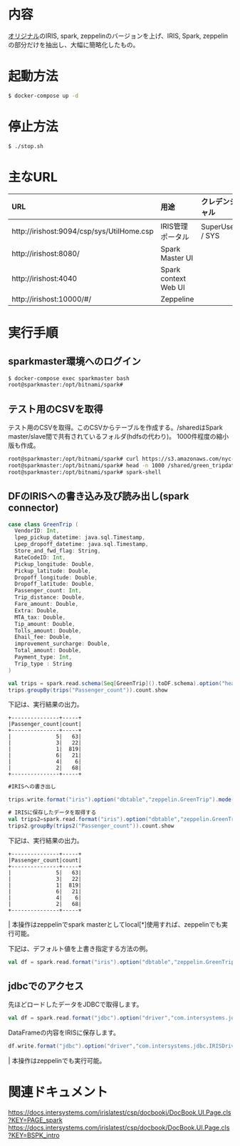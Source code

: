 # 内容
[オリジナル](https://github.com/intersystems-community/irisdemo-demo-readmission.git)のIRIS, spark, zeppelinのバージョンを上げ、IRIS, Spark, zeppelinの部分だけを抽出し、大幅に簡略化したもの。

# 起動方法
```bash
$ docker-compose up -d
```
# 停止方法
```bash
$ ./stop.sh
```

# 主なURL

|URL|用途|クレデンシャル|
|:--|:--|:--|
|http://irishost:9094/csp/sys/UtilHome.csp|IRIS管理ポータル|SuperUser / SYS|
|http://irishost:8080/|Spark Master UI||
|http://irishost:4040|Spark context Web UI||
|http://irishost:10000/#/|Zeppeline||

# 実行手順
## sparkmaster環境へのログイン
```bash
$ docker-compose exec sparkmaster bash
root@sparkmaster:/opt/bitnami/spark#
```
## テスト用のCSVを取得

テスト用のCSVを取得。このCSVからテーブルを作成する。/sharedはSpark master/slave間で共有されているフォルダ(hdfsの代わり)。
1000件程度の縮小版も作成。
```bash
root@sparkmaster:/opt/bitnami/spark# curl https://s3.amazonaws.com/nyc-tlc/trip+data/green_tripdata_2016-01.csv | sed  '/^.$/d' > /shared/green_tripdata_2016-01.csv
root@sparkmaster:/opt/bitnami/spark# head -n 1000 /shared/green_tripdata_2016-01.csv > /shared/green_tripdata_2016-01.min.csv
root@sparkmaster:/opt/bitnami/spark# spark-shell
```

## DFのIRISへの書き込み及び読み出し(spark connector)
```scala
case class GreenTrip (
  VendorID: Int,
  lpep_pickup_datetime: java.sql.Timestamp,
  Lpep_dropoff_datetime: java.sql.Timestamp,
  Store_and_fwd_flag: String,
  RateCodeID: Int,
  Pickup_longitude: Double,
  Pickup_latitude: Double,
  Dropoff_longitude: Double,
  Dropoff_latitude: Double,
  Passenger_count: Int,
  Trip_distance: Double,
  Fare_amount: Double,
  Extra: Double,
  MTA_tax: Double,
  Tip_amount: Double,
  Tolls_amount: Double,
  Ehail_fee: Double,
  improvement_surcharge: Double,
  Total_amount: Double,
  Payment_type: Int,
  Trip_type : String
)

val trips = spark.read.schema(Seq[GreenTrip]().toDF.schema).option("header", "true").csv("file:///shared/green_tripdata_2016-01.min.csv")
trips.groupBy(trips("Passenger_count")).count.show
```
下記は、実行結果の出力。
```
+---------------+-----+
|Passenger_count|count|
+---------------+-----+
|              5|   63|
|              3|   22|
|              1|  819|
|              6|   21|
|              4|    6|
|              2|   68|
+---------------+-----+
```

```scala
#IRISへの書き出し

trips.write.format("iris").option("dbtable","zeppelin.GreenTrip").mode("OVERWRITE").option("isolationlevel","NONE").save()

# IRISに保存したデータを取得する
val trips2=spark.read.format("iris").option("dbtable","zeppelin.GreenTrip").load
trips2.groupBy(trips2("Passenger_count")).count.show
```
下記は、実行結果の出力。
```
+---------------+-----+
|Passenger_count|count|
+---------------+-----+
|              5|   63|
|              3|   22|
|              1|  819|
|              6|   21|
|              4|    6|
|              2|   68|
+---------------+-----+
```

| 本操作はzeppelinでspark masterとしてlocal[*]使用すれば、zeppelinでも実行可能。  

下記は、デフォルト値を上書き指定する方法の例。
```scala
val df = spark.read.format("iris").option("dbtable","zeppelin.GreenTrip").option("url","IRIS://riskengine:1972/USER").option("user","SuperUser").option("password","SYS").load
```


## jdbcでのアクセス
先ほどロードしたデータをJDBCで取得します。
```scala
val df = spark.read.format("jdbc").option("driver","com.intersystems.jdbc.IRISDriver").option("dbtable","zeppelin.GreenTrip").option("url","jdbc:IRIS://riskengine:1972/USER").option("user","SuperUser").option("password","SYS").load()
```

DataFrameの内容をIRISに保存します。
```scala
df.write.format("jdbc").option("driver","com.intersystems.jdbc.IRISDriver").option("dbtable","zeppelin.GreenTrip2").option("url","jdbc:IRIS://riskengine:1972/USER").option("user","SuperUser").option("password","SYS").save()
```

| 本操作はzeppelinでも実行可能。    

# 関連ドキュメント

https://docs.intersystems.com/irislatest/csp/docbookj/DocBook.UI.Page.cls?KEY=PAGE_spark
https://docs.intersystems.com/irislatest/csp/docbook/DocBook.UI.Page.cls?KEY=BSPK_intro
